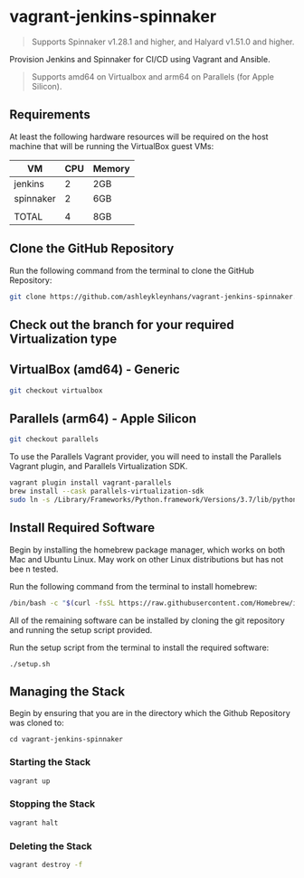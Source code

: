 # vagrant-jenkins-spinnaker

> Supports Spinnaker v1.28.1 and higher, and Halyard v1.51.0 and higher.

Provision Jenkins and Spinnaker for CI/CD using Vagrant and Ansible.

> Supports amd64 on Virtualbox and arm64 on Parallels (for Apple Silicon).

## Requirements

At least the following hardware resources will be required on the host machine that will
be running the VirtualBox guest VMs:

| VM        | CPU | Memory |
|-----------|-----|--------|
| jenkins   |  2  | 2GB    |
| spinnaker |  2  | 6GB    |
|           |     |        |
| TOTAL     |  4  | 8GB    |

## Clone the GitHub Repository

Run the following command from the terminal to clone the GitHub Repository:

```bash
git clone https://github.com/ashleykleynhans/vagrant-jenkins-spinnaker.git
```

## Check out the branch for your required Virtualization type

## VirtualBox (amd64) - Generic

```bash
git checkout virtualbox
```

## Parallels (arm64) - Apple Silicon

```bash
git checkout parallels
```

To use the Parallels Vagrant provider, you will need to
install the Parallels Vagrant plugin, and Parallels
Virtualization SDK.
```bash
vagrant plugin install vagrant-parallels
brew install --cask parallels-virtualization-sdk
sudo ln -s /Library/Frameworks/Python.framework/Versions/3.7/lib/python3.7/site-packages/prlsdkapi.pth /Library/Developer/CommandLineTools/Library/Frameworks/Python3.framework/Versions/3.9/lib/python3.9/site-packages/prlsdkapi.pth
```

## Install Required Software

Begin by installing the homebrew package manager, which works on both Mac
 and Ubuntu Linux.  May work on other Linux distributions but has not bee
n tested.

Run the following command from the terminal to install homebrew:

```bash
/bin/bash -c "$(curl -fsSL https://raw.githubusercontent.com/Homebrew/install/HEAD/install.sh)"
```

All of the remaining software can be installed by cloning the git repository and
running the setup script provided.

Run the setup script from the terminal to install the required software:

```bassh
./setup.sh
```

## Managing the Stack

Begin by ensuring that you are in the directory which the Github Repository was cloned to:

```
cd vagrant-jenkins-spinnaker
```

### Starting the Stack

```bash
vagrant up
```

### Stopping the Stack

```bash
vagrant halt
```

### Deleting the Stack

```bash
vagrant destroy -f
```
